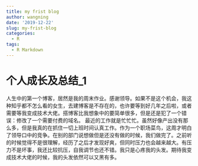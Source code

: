 ```yaml
---
title: my frist blog
author: wangning
date: '2019-12-22'
slug: my-frist-blog
categories:
  - R
tags:
  - R Markdown
---
```


# 个人成长及总结_1

人生中的第一个博客，居然是我的周末作业。感谢领导。如果不是这个机会，我这种知乎都不怎么看的女生，去建博客是不存在的，也许要等到好几年之后啦，或者需要等我变成技术大佬。搭博客比我想象中的要简单很多，但是还是犯了一个错误：修改了一个需要付费的域名。
最近的工作就是忙忙忙。虽然好像产出没有那么多，但是我真的在抓住一切上班时间认真工作。作为一个职场菜鸟，这周才明白了领导口中的竞争。在别的部门说想做但是还没有做的时候，我们做完了。之前听的时候觉得不是很理解，经历了之后才发现好爽，但同时压力也会越来越大。有压力不是坏事，我还比较抗压，自我调节也还不错。我只是心疼我的头发。期待我变成技术大佬的时候，我的头发依然可以又黑有多。

   
   